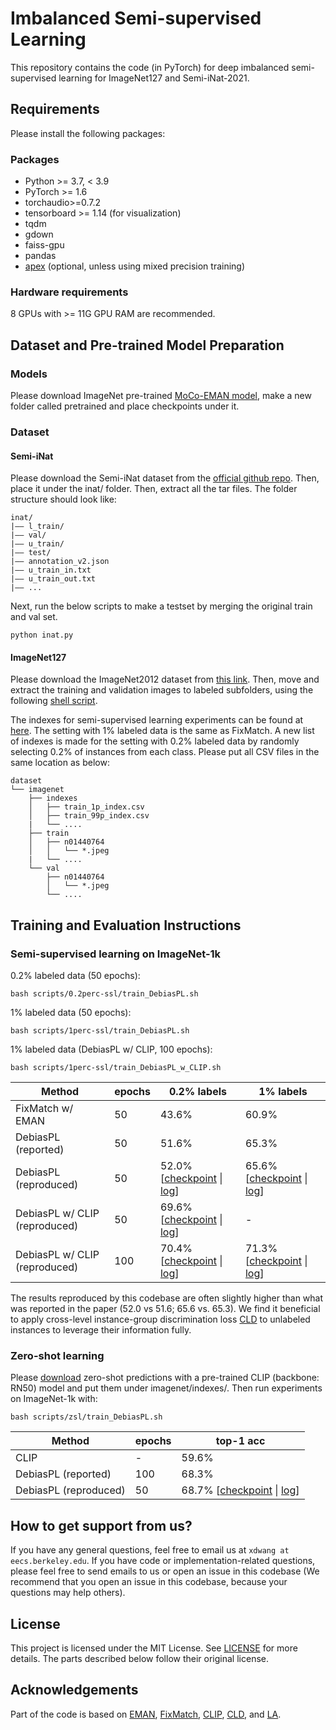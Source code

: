 # Imbalanced Semi-supervised Learning

<!-- [![PWC](https://img.shields.io/endpoint.svg?url=https://paperswithcode.com/badge/debiased-learning-from-naturally-imbalanced/few-shot-image-classification-on-imagenet-0)](https://paperswithcode.com/sota/few-shot-image-classification-on-imagenet-0?p=debiased-learning-from-naturally-imbalanced)
[![PWC](https://img.shields.io/endpoint.svg?url=https://paperswithcode.com/badge/debiased-learning-from-naturally-imbalanced/semi-supervised-image-classification-on-16)](https://paperswithcode.com/sota/semi-supervised-image-classification-on-16?p=debiased-learning-from-naturally-imbalanced)
[![PWC](https://img.shields.io/endpoint.svg?url=https://paperswithcode.com/badge/debiased-learning-from-naturally-imbalanced/semi-supervised-image-classification-on-1)](https://paperswithcode.com/sota/semi-supervised-image-classification-on-1?p=debiased-learning-from-naturally-imbalanced) -->

This repository contains the code (in PyTorch) for deep imbalanced semi-supervised learning for ImageNet127 and Semi-iNat-2021.


<!-- 
> **[Debiased Learning from Naturally Imbalanced Pseudo-Labels](https://openaccess.thecvf.com/content/CVPR2022/papers/Wang_Debiased_Learning_From_Naturally_Imbalanced_Pseudo-Labels_CVPR_2022_paper.pdf)**<br>
> [Xudong Wang](http://people.eecs.berkeley.edu/~xdwang/), [Zhirong Wu](https://www.microsoft.com/en-us/research/people/wuzhiron/), [Long Lian](https://github.com/TonyLianLong/), and [Stella X. Yu](http://www1.icsi.berkeley.edu/~stellayu/)<br>
> UC Berkeley and Microsoft Research<br>
> [CVPR 2022](https://cvpr2022.thecvf.com) -->

<!-- [Project Page](https://people.eecs.berkeley.edu/~xdwang/projects/DebiasPL/) | [Paper](https://openaccess.thecvf.com/content/CVPR2022/papers/Wang_Debiased_Learning_From_Naturally_Imbalanced_Pseudo-Labels_CVPR_2022_paper.pdf) | [Preprint](https://arxiv.org/abs/2201.01490) | [Citation](#citation) -->

<!-- <p align="center">
  <img src="https://github.com/frank-xwang/debiased-pseudo-labeling/blob/main/DebiasPL.gif" width=70%>
</p>

<p align="center">
  <img align="center" src="https://github.com/frank-xwang/debiased-pseudo-labeling/blob/main/result.png" width=57%>
  <img align="center" src="https://github.com/frank-xwang/debiased-pseudo-labeling/blob/main/ZSL-DomainShift.png" width=40%>
</p> -->

<!-- ## Citation
If you find our work inspiring or use our codebase in your research, please consider giving a star ⭐ and a citation.
```
@inproceedings{wang2022debiased,
  title={Debiased Learning from Naturally Imbalanced Pseudo-Labels},
  author={Wang, Xudong and Wu, Zhirong and Lian, Long and Yu, Stella X},
  booktitle={Proceedings of the IEEE/CVF Conference on Computer Vision and Pattern Recognition},
  pages={14647--14657},
  year={2022}
}
``` -->
<!-- 
## Updates
[06/2022] Support DebiasPL w/ CLIP for more label-efficient learning. DebiasPL (ResNet50) achieves 69.6% (71.3%) top-1 accuray on ImageNet only using 0.2% (1%) labels!

[04/2022] Initial Commit. Support zero-shot learning and semi-supervised learning on ImageNet. -->

## Requirements
Please install the following packages:

### Packages
* Python >= 3.7, < 3.9
* PyTorch >= 1.6
* torchaudio>=0.7.2
* tensorboard >= 1.14 (for visualization)
* tqdm
* gdown
* faiss-gpu
* pandas
* [apex](https://github.com/NVIDIA/apex) (optional, unless using mixed precision training)

### Hardware requirements
8 GPUs with >= 11G GPU RAM are recommended.

## Dataset and Pre-trained Model Preparation
### Models
Please download ImageNet pre-trained [MoCo-EMAN model](https://eman-cvpr.s3.amazonaws.com/models/res50_moco_eman_800ep.pth.tar), make a new folder called pretrained and place checkpoints under it. 

### Dataset

#### Semi-iNat
<!-- Please download the Semi-iNat dataset from [this link](https://drive.google.com/u/0/uc?id=1kNWhy77tbet3HBrFrzy3Xw4S8uPVkDdb) and make sure the md5 is **f97619d670278deaacce58ceaf2b5732**. Then  -->
Please download the Semi-iNat dataset from the [official github repo](https://github.com/cvl-umass/semi-inat-2021). Then, place it under the inat/ folder. Then, extract all the tar files. The folder structure should look like:
```
inat/
|–– l_train/
|–– val/
|–– u_train/
|–– test/
|–– annotation_v2.json
|–– u_train_in.txt
|–– u_train_out.txt
|–– ...
```

Next, run the below scripts to make a testset by merging the original train and val set.
```
python inat.py
```

#### ImageNet127
Please download the ImageNet2012 dataset from [this link](http://www.image-net.org/). Then, move and extract the training and validation images to labeled subfolders, using the following [shell script](extract_ImageNet.sh).

The indexes for semi-supervised learning experiments can be found at [here](https://drive.google.com/drive/folders/18fi_lxZQK_J_E9Uam0c9G1VCfnKYyhmF?usp=sharing). The setting with 1% labeled data is the same as FixMatch. A new list of indexes is made for the setting with 0.2% labeled data by randomly selecting 0.2% of instances from each class. Please put all CSV files in the same location as below:

```
dataset
└── imagenet
    ├── indexes
    │   ├── train_1p_index.csv
    │   ├── train_99p_index.csv
    |   └── ....
    ├── train
    │   ├── n01440764
    │   │   └── *.jpeg
    |   └── ....
    └── val
        ├── n01440764
        │   └── *.jpeg
        └── ....
```

## Training and Evaluation Instructions
### Semi-supervised learning on ImageNet-1k
0.2% labeled data (50 epochs):
```
bash scripts/0.2perc-ssl/train_DebiasPL.sh
```
1% labeled data (50 epochs):
```
bash scripts/1perc-ssl/train_DebiasPL.sh
```
1% labeled data (DebiasPL w/ CLIP, 100 epochs):
```
bash scripts/1perc-ssl/train_DebiasPL_w_CLIP.sh
```

| Method                | epochs            | 0.2% labels       | 1% labels 
| --------------        | ----------------  | ----------------  | ----------------
| FixMatch w/ EMAN      | 50                | 43.6%             | 60.9% 
| DebiasPL (reported)   | 50                | 51.6%             | 65.3% 
| DebiasPL (reproduced) | 50                | 52.0% [[checkpoint](https://drive.google.com/file/d/1_mCbwMokj8WFE5H0LN77TbuWxKLBdGRV/view?usp=sharing) \| [log](https://drive.google.com/file/d/1Wy6hJgvcuWc2sgwMq_fwq9OseTVVmgU9/view?usp=sharing)] | 65.6% [[checkpoint](https://drive.google.com/file/d/1QXO7icAonToHhjmBMNn3rwk7Qf1c0LG9/view?usp=sharing) \| [log](https://drive.google.com/file/d/1FmBJqb5YP1PZaQFW5AIFm4JO9c4xGcx8/view?usp=sharing)]
| DebiasPL w/ CLIP (reproduced) | 50         |  69.6% [[checkpoint](https://drive.google.com/file/d/1kvnFjTXzYzmkxcOLRJvLq1KtYWfaeGEe/view?usp=sharing) \| [log](https://drive.google.com/file/d/1TRYOHFWUWyBPN0w3Hsb4IwbVZd3uC9DC/view?usp=sharing)] | - 
| DebiasPL w/ CLIP (reproduced) | 100        |  70.4% [[checkpoint](https://drive.google.com/file/d/1jnnCNBwSgt-EbS7ZISDWmqm4e9eoOfrB/view?usp=sharing) \| [log](https://drive.google.com/file/d/1vLFwI0157Wh5y-J9yahe6hDa194kMDVq/view?usp=sharing)]  | 71.3% [[checkpoint](https://drive.google.com/file/d/1VXt07-sjT0Ouqa1ANuZfH2L-KWA91lHw/view?usp=sharing) \| [log](https://drive.google.com/file/d/1gvPq_PzTwRFKplB3aUNrMSg8FUjMeFXi/view?usp=sharing)]

The results reproduced by this codebase are often slightly higher than what was reported in the paper (52.0 vs 51.6; 65.6 vs. 65.3). We find it beneficial to apply cross-level instance-group discrimination loss [CLD](https://arxiv.org/pdf/2008.03813.pdf) to unlabeled instances to leverage their information fully.

### Zero-shot learning
Please [download](https://drive.google.com/drive/folders/1mAB49eceMmu0hHfEofcNOCzi1nTxsEon?usp=sharing) zero-shot predictions with a pre-trained CLIP (backbone: RN50) model and put them under imagenet/indexes/. Then run experiments on ImageNet-1k with:
```
bash scripts/zsl/train_DebiasPL.sh
```

| Method                | epochs            | top-1 acc
| --------------        | ----------------  | ---------------- 
| CLIP                  | -                 | 59.6%         
| DebiasPL (reported)   | 100               | 68.3%
| DebiasPL (reproduced) | 50                | 68.7% [[checkpoint](https://drive.google.com/file/d/1fFpLi8WlYy-ByFIV0wPg4r9F-X-W0hhL/view?usp=sharing) \| [log](https://drive.google.com/file/d/19LErjfTtkyOtZb4gae8ODR-lWnWF95Kn/view?usp=sharing)]

## How to get support from us?
If you have any general questions, feel free to email us at `xdwang at eecs.berkeley.edu`. If you have code or implementation-related questions, please feel free to send emails to us or open an issue in this codebase (We recommend that you open an issue in this codebase, because your questions may help others). 

## License
This project is licensed under the MIT License. See [LICENSE](LICENSE) for more details. The parts described below follow their original license.

## Acknowledgements
Part of the code is based on [EMAN](https://github.com/amazon-research/exponential-moving-average-normalization), [FixMatch](https://github.com/kekmodel/FixMatch-pytorch), [CLIP](https://github.com/openai/CLIP), [CLD](https://github.com/frank-xwang/CLD-UnsupervisedLearning), and [LA](https://github.com/google-research/google-research/tree/master/logit_adjustment).
